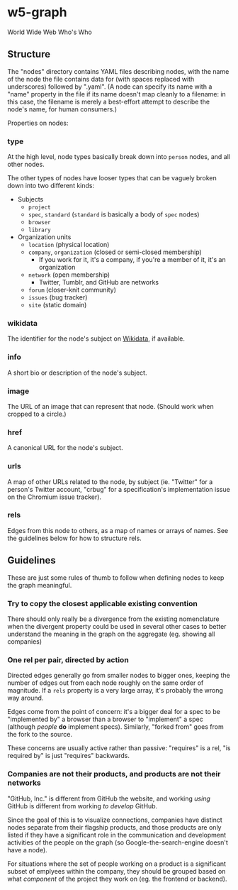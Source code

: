 # w5-graph

World Wide Web Who's Who

## Structure

The "nodes" directory contains YAML files describing nodes, with the name of
the node the file contains data for (with spaces replaced with underscores)
followed by ".yaml". (A node can specify its name with a "name" property in
the file if its name doesn't map cleanly to a filename: in this case, the
filename is merely a best-effort attempt to describe the node's name, for
human consumers.)

Properties on nodes:

### type

At the high level, node types basically break down into `person` nodes, and
all other nodes.

The other types of nodes have looser types that can be vaguely broken down into
two different kinds:

- Subjects
  - `project`
  - `spec`, `standard` (`standard` is basically a body of `spec` nodes)
  - `browser`
  - `library`
- Organization units
  - `location` (physical location)
  - `company`, `organization` (closed or semi-closed membership)
    - If you work for it, it's a company, if you're a member of it, it's an
      organization
  - `network` (open membership)
    - Twitter, Tumblr, and GitHub are networks
  - `forum` (closer-knit community)
  - `issues` (bug tracker)
  - `site` (static domain)

### wikidata

The identifier for the node's subject on [Wikidata][], if available.

[Wikidata]: https://www.wikidata.org/

### info

A short bio or description of the node's subject.

### image

The URL of an image that can represent that node. (Should work when cropped to
a circle.)

### href

A canonical URL for the node's subject.

### urls

A map of other URLs related to the node, by subject (ie. "Twitter" for a
person's Twitter account, "crbug" for a specification's implementation
issue on the Chromium issue tracker).

### rels

Edges from this node to others, as a map of names or arrays of names. See the
guidelines below for how to structure rels.

## Guidelines

These are just some rules of thumb to follow when defining nodes to keep the
graph meaningful.

### Try to copy the closest applicable existing convention

There should only really be a divergence from the existing nomenclature when
the divergent property could be used in several other cases to better
understand the meaning in the graph on the aggregate (eg. showing all
companies)

### One rel per pair, directed by action

Directed edges generally go from smaller nodes to bigger ones, keeping the
number of edges out from each node roughly on the same order of magnitude. If
a `rels` property is a very large array, it's probably the wrong way around.

Edges come from the point of concern: it's a bigger deal for a spec to be
"implemented by" a browser than a browser to "implement" a spec (although
*people* **do** implement specs). Similarly, "forked from" goes from the fork
to the source.

These concerns are usually active rather than passive: "requires" is a rel,
"is required by" is just "requires" backwards.

### Companies are not their products, and products are not their networks

"GitHub, Inc." is different from GitHub the website, and working *using* GitHub
is different from working *to develop* GitHub.

Since the goal of this is to visualize connections, companies have distinct
nodes separate from their flagship products, and those products are only listed
if they have a significant role in the communication and development activities
of the people on the graph (so Google-the-search-engine doesn't have a node).

For situations where the set of people working on a product is a significant
subset of emplyees within the company, they should be grouped based on what
*component* of the project they work on (eg. the frontend or backend).
